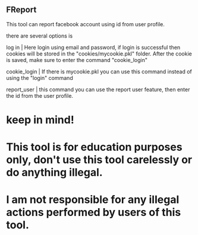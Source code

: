 ## FReport

This tool can report facebook account using id from user profile.

there are several options is

log in | Here login using email and password, if login is successful then cookies will be stored in the "cookies/mycookie.pkl" folder. After the cookie is saved, make sure to enter the command "cookie_login"

cookie_login | If there is mycookie.pkl you can use this command instead of using the "login" command

report_user | this command you can use the report user feature, then enter the id from the user profile.



# keep in mind!
# This tool is for education purposes only, don't use this tool carelessly or do anything illegal.
# I am not responsible for any illegal actions performed by users of this tool.